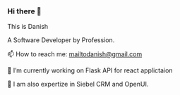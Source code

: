 ### Hi there 👋

This is Danish 

A Software Developer by Profession.

📫 How to reach me: mailtodanish@gmail.com

🔭 I’m currently working on Flask API for react applictaion

🌱 I am also expertize in Siebel CRM and OpenUI.


<!--
**mailtodanish/mailtodanish** is a ✨ _special_ ✨ repository because its `README.md` (this file) appears on your GitHub profile.

Here are some ideas to get you started:

- 🔭 I’m currently working on ...
- 🌱 I’m currently learning ...
- 👯 I’m looking to collaborate on ...
- 🤔 I’m looking for help with ...
- 💬 Ask me about ...
- 📫 How to reach me: ...
- 😄 Pronouns: ...
- ⚡ Fun fact: ...
-->
